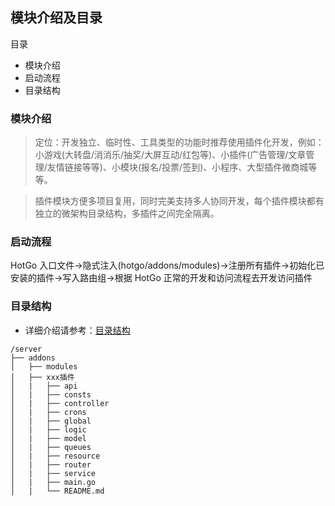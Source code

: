 ## 模块介绍及目录

目录

- 模块介绍
- 启动流程
- 目录结构

### 模块介绍

> 定位：开发独立、临时性、工具类型的功能时推荐使用插件化开发，例如：小游戏(大转盘/消消乐/抽奖/大屏互动/红包等)、小插件(广告管理/文章管理/友情链接等等)、小模块(报名/投票/签到)、小程序、大型插件微商城等等。

> 插件模块方便多项目复用，同时完美支持多人协同开发，每个插件模块都有独立的微架构目录结构，多插件之间完全隔离。

### 启动流程

HotGo 入口文件->隐式注入(hotgo/addons/modules)->注册所有插件->初始化已安装的插件->写入路由组->根据 HotGo 正常的开发和访问流程去开发访问插件


### 目录结构
- 详细介绍请参考：[目录结构](sys-catalog.md)
```
/server
├── addons           
│   ├── modules        
│   ├── xxx插件 
│   |   ├── api
│   |   ├── consts
│   |   ├── controller
│   |   ├── crons
│   |   ├── global
│   |   ├── logic
│   |   ├── model
│   |   ├── queues
│   |   ├── resource
│   |   ├── router
│   |   ├── service
│   |   ├── main.go
│   |   └── README.md
```
